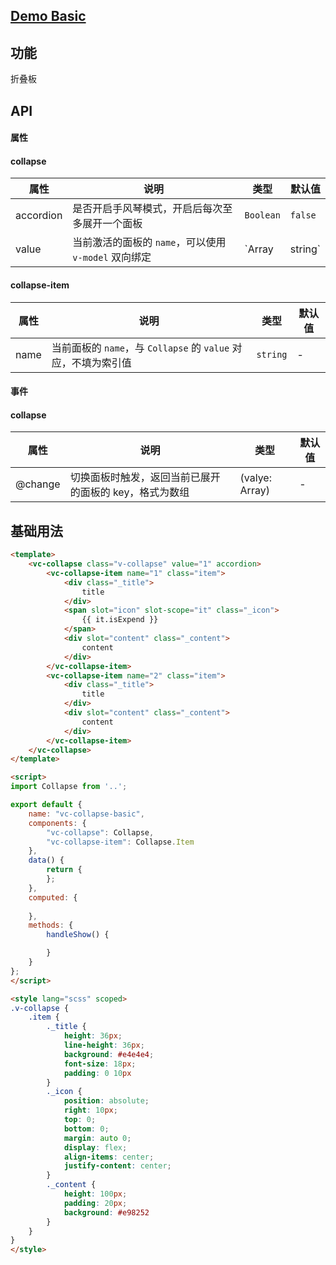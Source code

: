 ## [Demo Basic](https://wya-team.github.io/wya-vc/dist/web/collapse/basic.html)
## 功能
折叠板

## API

#### 属性

#### collapse
属性 | 说明 | 类型 | 默认值
---|---|---|---
accordion | 是否开启手风琴模式，开启后每次至多展开一个面板 | `Boolean` | `false`
value | 当前激活的面板的 `name`，可以使用 `v-model` 双向绑定 | `Array | string` | -


#### collapse-item
属性 | 说明 | 类型 | 默认值
---|---|---|---
name | 当前面板的 `name`，与 `Collapse` 的 `value` 对应，不填为索引值 | `string` | -


#### 事件

#### collapse
属性 | 说明 | 类型 | 默认值
---|---|---|---
@change | 切换面板时触发，返回当前已展开的面板的 key，格式为数组 | (valye: Array) | -



## 基础用法

```html
<template>
	<vc-collapse class="v-collapse" value="1" accordion>
		<vc-collapse-item name="1" class="item">
			<div class="_title">
				title
			</div>
			<span slot="icon" slot-scope="it" class="_icon">
				{{ it.isExpend }}
			</span>
			<div slot="content" class="_content">
				content
			</div>
		</vc-collapse-item>
		<vc-collapse-item name="2" class="item">
			<div class="_title">
				title
			</div>
			<div slot="content" class="_content">
				content
			</div>
		</vc-collapse-item>
	</vc-collapse>
</template>

<script>
import Collapse from '..';

export default {
	name: "vc-collapse-basic",
	components: {
		"vc-collapse": Collapse,
		"vc-collapse-item": Collapse.Item
	},
	data() {
		return {
		};
	},
	computed: {
		
	},
	methods: {
		handleShow() {

		}
	}
};
</script>

<style lang="scss" scoped>
.v-collapse {
	.item {
		._title {
			height: 36px; 
			line-height: 36px; 
			background: #e4e4e4;
			font-size: 18px;
			padding: 0 10px
		}
		._icon {
			position: absolute;
			right: 10px;
			top: 0;
			bottom: 0;
			margin: auto 0;
			display: flex;
			align-items: center;
			justify-content: center;
		}
		._content {
			height: 100px;
			padding: 20px;
			background: #e98252
		} 
	}
}
</style>
```